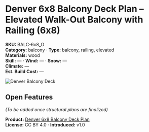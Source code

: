 # Denver 6x8 Balcony Deck Plan – Elevated Walk-Out Balcony with Railing (6x8)
**SKU:** BALC-6x8_O  
**Category:** balcony · **Type:** balcony, railing, elevated  
**Materials:** wood  
**Skill:** — · **Wind:** — · **Snow:** —  
**Climate:** —  
**Est. Build Cost:** —

![Denver Balcony Deck](https://i.etsystatic.com/59867749/r/il/fa7edb/7105358926/il_fullxfull.7105358926_mn1o.jpg)

## Open Features
*(To be added once structural plans are finalized)*

**Product:** [Denver 6x8 Balcony Deck Plan](https://bamboodesigns.shop/products/denver-6x8-balcony-deck-plan)  
**License:** CC BY 4.0 · **Introduced:** v1.0
